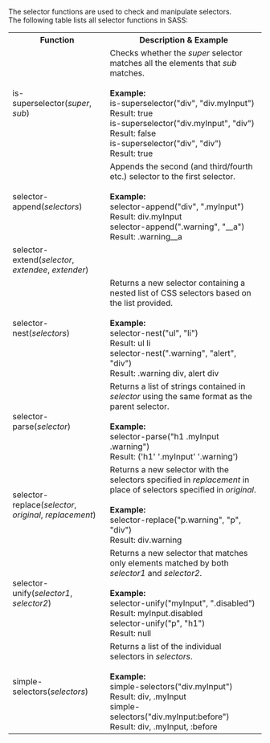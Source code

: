 The selector functions are used to check and manipulate selectors. 
<br>
The following table lists all selector functions in SASS:
<table class="ws-table-all notranslate">
  <tr>
    <th>Function</th>
    <th>Description &amp; Example</th>
  </tr>
  <tr>
    <td>is-superselector(<em>super</em>, <em>sub</em>)</td>
    <td>Checks whether the <em>super</em> selector matches all the elements that
    <em>sub</em> matches.<br><br>
    <strong>Example:</strong><br>is-superselector(&quot;div&quot;, &quot;div.myInput&quot;)<br>Result: true<br>is-superselector(&quot;div.myInput&quot;, 
    &quot;div&quot;)<br>Result: false<br>is-superselector(&quot;div&quot;, 
    &quot;div&quot;)<br>Result: true</td>
  </tr>
  <tr>
    <td>selector-append(<em>selectors</em>)</td>
    <td>Appends the second (and third/fourth etc.) selector to the first 
    selector.<br><br>
    <strong>Example:</strong><br>selector-append(&quot;div&quot;, &quot;.myInput&quot;)<br>Result: div.myInput<br>selector-append(&quot;.warning&quot;, 
    &quot;__a&quot;)<br>Result: .warning__a</td>
  </tr>
  <tr>
    <td>selector-extend(<em>selector</em>, <em>extendee</em>, <em>extender</em>)</td>
    <td>&nbsp;</td>
  </tr>
  <tr>
    <td>selector-nest(<em>selectors</em>)</td>
    <td>Returns a new selector containing a nested list of CSS selectors based 
    on the list provided.<br><br>
    <strong>Example:</strong><br>selector-nest(&quot;ul&quot;, &quot;li&quot;)<br>Result: ul li<br>selector-nest(&quot;.warning&quot;, 
    &quot;alert&quot;, &quot;div&quot;)<br>Result: .warning div, alert div</td>
  </tr>
  <tr>
    <td>selector-parse(<em>selector</em>)</td>
    <td>Returns a list of strings contained in <em>selector</em> using the same 
    format as the parent selector.<br><br>
    <strong>Example:<br></strong>selector-parse(&quot;h1 .myInput .warning&quot;)<br>Result: ('h1' '.myInput' 
    '.warning')</td>
  </tr>
  <tr>
    <td>selector-replace(<em>selector</em>, <em>original</em>, <em>replacement</em>)</td>
    <td>Returns a new selector with the selectors specified in <em>replacement</em> 
    in place of selectors specified in <em>original</em>.<br><br>
    <strong>Example:</strong><br>selector-replace(&quot;p.warning&quot;, &quot;p&quot;, &quot;div&quot;)<br>Result: div.warning</td>
  </tr>
  <tr>
    <td>selector-unify(<em>selector1</em>, <em>selector2</em>)</td>
    <td>Returns a new selector that matches only elements matched by both <em>
    selector1</em> and <em>selector2</em>.<br><br>
    <strong>Example:</strong><br>selector-unify(&quot;myInput&quot;, &quot;.disabled&quot;)<br>Result: myInput.disabled<br>
    selector-unify(&quot;p&quot;, &quot;h1&quot;)<br>Result: null</td>
  </tr>
  <tr>
    <td>simple-selectors(<em>selectors</em>)</td>
    <td>Returns a list of the individual selectors in <em>selectors</em>.<br>
    <br>
    <strong>Example:</strong><br>simple-selectors(&quot;div.myInput&quot;)<br>Result: div, .myInput<br>
    simple-selectors(&quot;div.myInput:before&quot;)<br>Result: div, .myInput, 
    :before</td>
  </tr>
</table>
